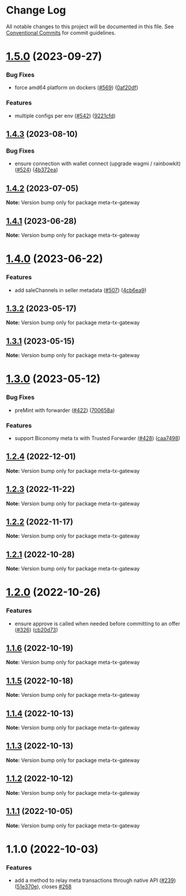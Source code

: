 # Change Log

All notable changes to this project will be documented in this file.
See [Conventional Commits](https://conventionalcommits.org) for commit guidelines.

# [1.5.0](https://github.com/bosonprotocol/core-components/compare/meta-tx-gateway@1.4.3...meta-tx-gateway@1.5.0) (2023-09-27)


### Bug Fixes

* force amd64 platform on dockers ([#569](https://github.com/bosonprotocol/core-components/issues/569)) ([0af20df](https://github.com/bosonprotocol/core-components/commit/0af20df916cc3c603f9c1cdcfd70ca1d67f6f3dc))


### Features

* multiple configs per env ([#542](https://github.com/bosonprotocol/core-components/issues/542)) ([9221cfd](https://github.com/bosonprotocol/core-components/commit/9221cfd47d766b9079d04bcb271e79578d6e3798))





## [1.4.3](https://github.com/bosonprotocol/core-components/compare/meta-tx-gateway@1.4.2...meta-tx-gateway@1.4.3) (2023-08-10)


### Bug Fixes

* ensure connection with wallet connect (upgrade wagmi / rainbowkit) ([#524](https://github.com/bosonprotocol/core-components/issues/524)) ([4b372ea](https://github.com/bosonprotocol/core-components/commit/4b372ea1e9a448764d9eda50e38c2093219e5ccd))





## [1.4.2](https://github.com/bosonprotocol/core-components/compare/meta-tx-gateway@1.4.1...meta-tx-gateway@1.4.2) (2023-07-05)

**Note:** Version bump only for package meta-tx-gateway





## [1.4.1](https://github.com/bosonprotocol/core-components/compare/meta-tx-gateway@1.4.0...meta-tx-gateway@1.4.1) (2023-06-28)

**Note:** Version bump only for package meta-tx-gateway





# [1.4.0](https://github.com/bosonprotocol/core-components/compare/meta-tx-gateway@1.3.2...meta-tx-gateway@1.4.0) (2023-06-22)


### Features

* add saleChannels in seller metadata ([#507](https://github.com/bosonprotocol/core-components/issues/507)) ([4cb6ea9](https://github.com/bosonprotocol/core-components/commit/4cb6ea958cb9c3e1e640c9af3e45d3728b309e5a))





## [1.3.2](https://github.com/bosonprotocol/core-components/compare/meta-tx-gateway@1.3.1...meta-tx-gateway@1.3.2) (2023-05-17)

**Note:** Version bump only for package meta-tx-gateway





## [1.3.1](https://github.com/bosonprotocol/core-components/compare/meta-tx-gateway@1.3.0...meta-tx-gateway@1.3.1) (2023-05-15)

**Note:** Version bump only for package meta-tx-gateway





# [1.3.0](https://github.com/bosonprotocol/core-components/compare/meta-tx-gateway@1.2.4...meta-tx-gateway@1.3.0) (2023-05-12)


### Bug Fixes

* preMint with forwarder ([#422](https://github.com/bosonprotocol/core-components/issues/422)) ([700658a](https://github.com/bosonprotocol/core-components/commit/700658a9590e311f1b270bc972b62687bba9590c))


### Features

* support Biconomy meta tx with Trusted Forwarder ([#428](https://github.com/bosonprotocol/core-components/issues/428)) ([caa7498](https://github.com/bosonprotocol/core-components/commit/caa74982f146c0973f24b7043496768c5f238d68))





## [1.2.4](https://github.com/bosonprotocol/core-components/compare/meta-tx-gateway@1.2.3...meta-tx-gateway@1.2.4) (2022-12-01)

**Note:** Version bump only for package meta-tx-gateway





## [1.2.3](https://github.com/bosonprotocol/core-components/compare/meta-tx-gateway@1.2.2...meta-tx-gateway@1.2.3) (2022-11-22)

**Note:** Version bump only for package meta-tx-gateway





## [1.2.2](https://github.com/bosonprotocol/core-components/compare/meta-tx-gateway@1.2.1...meta-tx-gateway@1.2.2) (2022-11-17)

**Note:** Version bump only for package meta-tx-gateway





## [1.2.1](https://github.com/bosonprotocol/core-components/compare/meta-tx-gateway@1.2.0...meta-tx-gateway@1.2.1) (2022-10-28)

**Note:** Version bump only for package meta-tx-gateway





# [1.2.0](https://github.com/bosonprotocol/core-components/compare/meta-tx-gateway@1.1.6...meta-tx-gateway@1.2.0) (2022-10-26)


### Features

* ensure approve is called when needed  before committing to an offer ([#326](https://github.com/bosonprotocol/core-components/issues/326)) ([cb20d73](https://github.com/bosonprotocol/core-components/commit/cb20d73a418a6c07aea325553a4646ed9ac925a9))





## [1.1.6](https://github.com/bosonprotocol/core-components/compare/meta-tx-gateway@1.1.5...meta-tx-gateway@1.1.6) (2022-10-19)

**Note:** Version bump only for package meta-tx-gateway





## [1.1.5](https://github.com/bosonprotocol/core-components/compare/meta-tx-gateway@1.1.4...meta-tx-gateway@1.1.5) (2022-10-18)

**Note:** Version bump only for package meta-tx-gateway





## [1.1.4](https://github.com/bosonprotocol/core-components/compare/meta-tx-gateway@1.1.3...meta-tx-gateway@1.1.4) (2022-10-13)

**Note:** Version bump only for package meta-tx-gateway





## [1.1.3](https://github.com/bosonprotocol/core-components/compare/meta-tx-gateway@1.1.2...meta-tx-gateway@1.1.3) (2022-10-13)

**Note:** Version bump only for package meta-tx-gateway





## [1.1.2](https://github.com/bosonprotocol/core-components/compare/meta-tx-gateway@1.1.1...meta-tx-gateway@1.1.2) (2022-10-12)

**Note:** Version bump only for package meta-tx-gateway





## [1.1.1](https://github.com/bosonprotocol/core-components/compare/meta-tx-gateway@1.1.0...meta-tx-gateway@1.1.1) (2022-10-05)

**Note:** Version bump only for package meta-tx-gateway





# 1.1.0 (2022-10-03)


### Features

* add a method to relay meta transactions through native API ([#239](https://github.com/bosonprotocol/core-components/issues/239)) ([51e370e](https://github.com/bosonprotocol/core-components/commit/51e370eaaa2466cf5c8f06116e705f6e01843d12)), closes [#268](https://github.com/bosonprotocol/core-components/issues/268)
